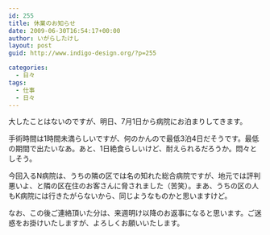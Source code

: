 ```yaml
---
id: 255
title: 休業のお知らせ
date: 2009-06-30T16:54:17+00:00
author: いがらしたけし
layout: post
guid: http://www.indigo-design.org/?p=255

categories:
  - 日々
tags:
  - 仕事
  - 日々
---
```

大したことはないのですが、明日、7月1日から病院にお泊まりしてきます。

手術時間は1時間未満らしいですが、何のかんので最低3泊4日だそうです。最低の期間で出たいなあ。あと、1日絶食らしいけど、耐えられるだろうか。悶々としそう。

今回入るN病院は、うちの隣の区では名の知れた総合病院ですが、地元では評判悪いよ、と隣の区在住のお客さんに脅されました（苦笑）。まあ、うちの区の人もK病院には行きたがらないから、同じようなものかと思いますけど。

なお、この後ご連絡頂いた分は、来週明け以降のお返事になると思います。ご迷惑をお掛けいたしますが、よろしくお願いいたします。
